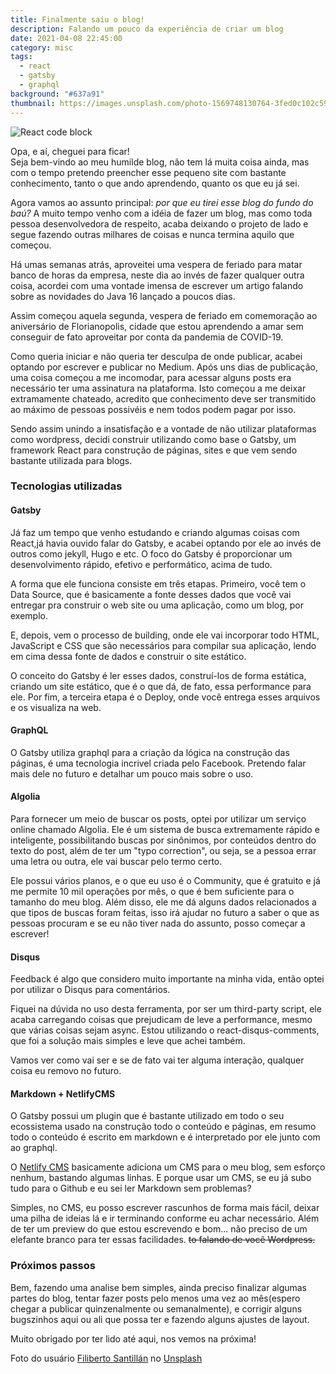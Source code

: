 ```yaml
---
title: Finalmente saiu o blog!
description: Falando um pouco da experiência de criar um blog
date: 2021-04-08 22:45:00
category: misc
tags:
  - react
  - gatsby
  - graphql
background: "#637a91"
thumbnail: https://images.unsplash.com/photo-1569748130764-3fed0c102c59?crop=entropy&cs=tinysrgb&fit=max&fm=jpg&ixid=MnwxfDB8MXxhbGx8fHx8fHx8fHwxNjE3OTI4NTIx&ixlib=rb-1.2.1&q=80&w=1080
---
```


![React code block](https://images.unsplash.com/photo-1569748130764-3fed0c102c59?crop=entropy&cs=tinysrgb&fit=max&fm=jpg&ixid=MnwxfDB8MXxhbGx8fHx8fHx8fHwxNjE3OTI4NTIx&ixlib=rb-1.2.1&q=80&w=1080)

Opa, e aí, cheguei para ficar!\
Seja bem-vindo ao meu humilde blog, não tem lá muita coisa ainda, mas com o tempo pretendo preencher esse pequeno site com bastante conhecimento, tanto o que ando aprendendo, quanto os que eu já sei.

Agora vamos ao assunto principal: *por que eu tirei esse blog do fundo do baú?* A muito tempo venho com a idéia de fazer um blog, mas como toda pessoa desenvolvedora de respeito, acaba deixando o projeto de lado e segue fazendo outras milhares de coisas e nunca termina aquilo que começou.

Há umas semanas atrás, aproveitei uma vespera de feriado para matar banco de horas da empresa, neste dia ao invés de fazer qualquer outra coisa, acordei com uma vontade imensa de escrever um artigo falando sobre as novidades do Java 16 lançado a poucos dias.

Assim começou aquela segunda, vespera de feriado em comemoração ao aniversário de Florianopolis, cidade que estou aprendendo a amar sem conseguir de fato aproveitar por conta da pandemia de COVID-19.

Como queria iniciar e não queria ter desculpa de onde publicar, acabei optando por escrever e publicar no Medium. Após uns dias de publicação, uma coisa começou a me incomodar, para acessar alguns posts era necessário ter uma assinatura na plataforma. Isto começou a me deixar extramamente chateado, acredito que conhecimento deve ser transmitido ao máximo de pessoas possivéis e nem todos podem pagar por isso.

Sendo assim unindo a insatisfação e a vontade de não utilizar plataformas como wordpress, decidi construir utilizando como base o Gatsby, um framework React para construção de páginas, sites e que vem sendo bastante utilizada para blogs.

### Tecnologias utilizadas ####

#### Gatsby ####

Já faz um tempo que venho estudando e criando algumas coisas com React,já havia ouvido falar do Gatsby, e acabei optando por ele ao invés de outros como jekyll, Hugo e etc. O foco do Gatsby é proporcionar um desenvolvimento rápido, efetivo e performático, acima de tudo.

A forma que ele funciona consiste em três etapas. Primeiro, você tem o Data Source, que é basicamente a fonte desses dados que você vai entregar pra construir o web site ou uma aplicação, como um blog, por exemplo.

E, depois, vem o processo de building, onde ele vai incorporar todo HTML, JavaScript e CSS que são necessários para compilar sua aplicação, lendo em cima dessa fonte de dados e construir o site estático.

O conceito do Gatsby é ler esses dados, construí-los de forma estática, criando um site estático, que é o que dá, de fato, essa performance para ele. Por fim, a terceira etapa é o Deploy, onde você entrega esses arquivos e os visualiza na web.

#### GraphQL ####

O Gatsby utiliza graphql para a criação da lógica na construção das páginas, é uma tecnologia incrivel criada pelo Facebook. Pretendo falar mais dele no futuro e detalhar um pouco mais sobre o uso.

#### Algolia ####

Para fornecer um meio de buscar os posts, optei por utilizar um serviço online chamado  Algolia. Ele é um sistema de busca extremamente rápido e inteligente, possibilitando buscas por sinônimos, por conteúdos dentro do texto do post, além de ter um "typo correction", ou seja, se a pessoa errar uma letra ou outra, ele vai buscar pelo termo certo.

Ele possui vários planos, e o que eu uso é o Community, que é gratuito e já me permite 10 mil operações por mês, o que é bem suficiente para o tamanho do meu blog. Além disso, ele me dá alguns dados relacionados a que tipos de buscas foram feitas, isso irá ajudar no futuro a saber o que as pessoas procuram e se eu não tiver nada do assunto, posso começar a escrever!

#### Disqus ####

Feedback é algo que considero muito importante na minha vida, então optei por utilizar o Disqus para comentários.

Fiquei na dúvida no uso desta ferramenta, por ser um third-party script, ele acaba carregando coisas que prejudicam de leve a performance, mesmo que várias coisas sejam async. Estou utilizando o react-disqus-comments, que foi a solução mais simples e leve que achei também.

Vamos ver como vai ser e se de fato vai ter alguma interação, qualquer coisa eu removo no futuro.


#### Markdown + NetlifyCMS ####

O Gatsby possui um plugin que é bastante utilizado em todo o seu ecossistema usado na construção todo o conteúdo e páginas, em resumo todo o conteúdo é escrito em markdown e é interpretado por ele junto com ao graphql.

O [Netlify CMS](https://www.netlifycms.org/) basicamente adiciona um CMS para o meu blog, sem esforço nenhum, bastando algumas linhas. E porque usar um CMS, se eu já subo tudo para o Github e eu sei ler Markdown sem problemas?

Simples, no CMS, eu posso escrever rascunhos de forma mais fácil, deixar uma pilha de ideias lá e ir terminando conforme eu achar necessário. Além de ter um preview do que estou escrevendo e bom... não preciso de um elefante branco para ter essas facilidades. ~~to falando de você Wordpress.~~


### Próximos passos

Bem, fazendo uma analise bem simples, ainda preciso finalizar algumas partes do blog, tentar fazer posts pelo menos uma vez ao mês(espero chegar a publicar quinzenalmente ou semanalmente), e corrigir alguns bugszinhos aqui ou ali que possa ter e fazendo alguns ajustes de layout.

Muito obrigado por ter lido até aqui, nos vemos na próxima!

Foto do usuário [Filiberto Santillán](https://unsplash.com/@filisantilan) no [Unsplash](https://unsplash.com/)

